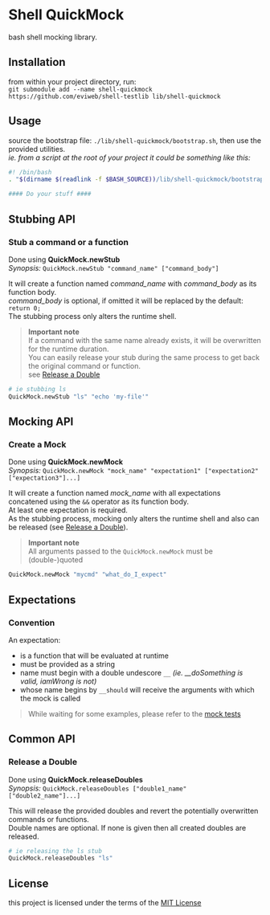 Shell QuickMock
===============
bash shell mocking library.

Installation
------------
from within your project directory, run:    
`git submodule add --name shell-quickmock https://github.com/eviweb/shell-testlib lib/shell-quickmock`   

Usage
-----
source the bootstrap file: `./lib/shell-quickmock/bootstrap.sh`, then use the provided utilities.    
_ie. from a script at the root of your project it could be something like this:_    
```bash
#! /bin/bash
. "$(dirname $(readlink -f $BASH_SOURCE))/lib/shell-quickmock/bootstrap.sh"

#### Do your stuff ####
```
Stubbing API
------------
### Stub a command or a function
Done using **QuickMock.newStub**    
_Synopsis:_ `QuickMock.newStub "command_name" ["command_body"]`

It will create a function named *command_name* with *command_body* as its function body.   
*command_body* is optional, if omitted it will be replaced by the default: `return 0;`   
The stubbing process only alters the runtime shell.
    
> **Important note**   
> If a command with the same name already exists, it will be overwritten for the runtime duration.    
> You can easily release your stub during the same process to get back the original command or function.    
> see [Release a Double](#release-a-double)     

```bash
# ie stubbing ls
QuickMock.newStub "ls" "echo 'my-file'"
```

Mocking API
-----------
### Create a Mock
Done using **QuickMock.newMock**    
_Synopsis:_ `QuickMock.newMock "mock_name" "expectation1" ["expectation2" ["expectation3"]...]`

It will create a function named *mock_name* with all expectations concatened using the `&&` operator as its function body.   
At least one expectation is required.    
As the stubbing process, mocking only alters the runtime shell and also can be released (see [Release a Double](#release-a-double)).   

> **Important note**   
> All arguments passed to the `QuickMock.newMock` must be (double-)quoted    

```bash
QuickMock.newMock "mycmd" "what_do_I_expect"
```

Expectations
------------
### Convention
An expectation:
* is a function that will be evaluated at runtime
* must be provided as a string
* name must begin with a double undescore `__` *(ie. __doSomething is valid, iamWrong is not)*
* whose name begins by `__should` will receive the arguments with which the mock is called

> While waiting for some examples, please refer to the [mock tests](tests/mock_test.sh)

Common API
----------
### Release a Double
Done using **QuickMock.releaseDoubles**    
_Synopsis:_ `QuickMock.releaseDoubles ["double1_name" ["double2_name"]...]`    


This will release the provided doubles and revert the potentially overwritten commands or functions.    
Double names are optional. If none is given then all created doubles are released.    

```bash
# ie releasing the ls stub
QuickMock.releaseDoubles "ls"
```

License
-------
this project is licensed under the terms of the [MIT License](/LICENSE)